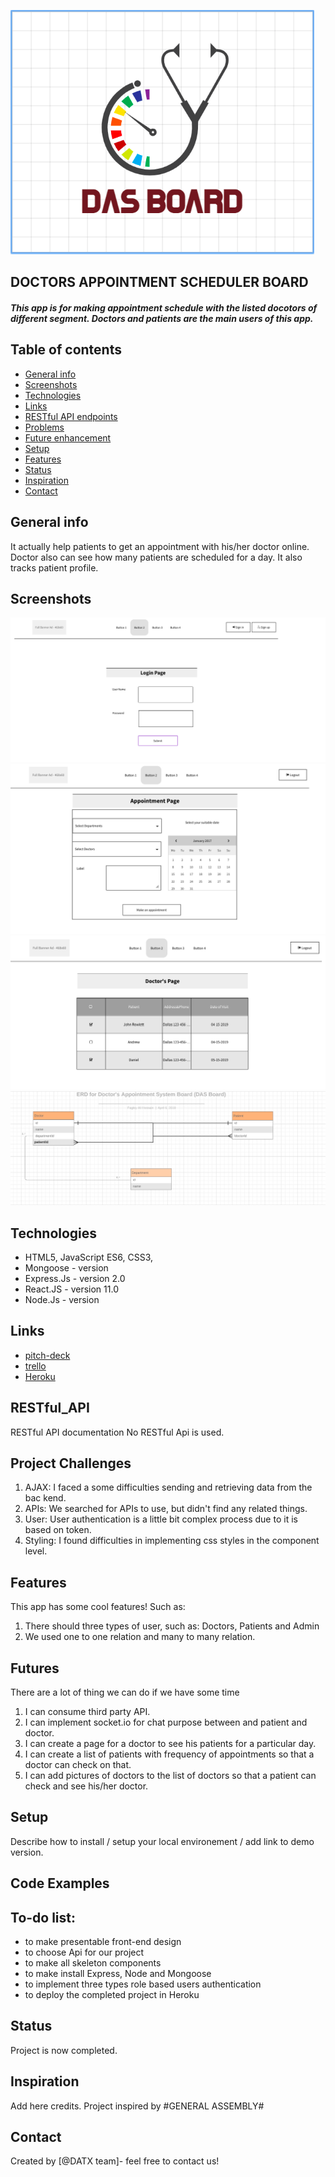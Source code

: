 ![logo](img/logo.png)

## DOCTORS APPOINTMENT SCHEDULER BOARD
##### This app is for making appointment schedule with the listed docotors of different segment. Doctors and patients are the main users of this app. 

## Table of contents
* [General info](#general-info)
* [Screenshots](#screenshots)
* [Technologies](#technologies)
* [Links](#links)
* [RESTful API endpoints](#RESTful_API)
* [Problems](#problems)
* [Future enhancement](#futures)
* [Setup](#setup)
* [Features](#features)
* [Status](#status)
* [Inspiration](#inspiration)
* [Contact](#contact)

## General info
It actually help patients to get an appointment with his/her doctor online. Doctor also can see how many patients are scheduled for a day. It also tracks patient profile. 

## Screenshots
![login_page](img/login_page.png)
![appointment_page](./img/appointment_page.png)
![doctors_page](img/doctors_page.png)
![ERD](img/ERD.png)


## Technologies
* HTML5, JavaScript ES6, CSS3, 
* Mongoose - version
* Express.Js - version 2.0
* React.JS - version 11.0
* Node.Js - version 

## Links

* [pitch-deck](https://github.com/fagleyali/dasboard)
* [trello](https://trello.com/b/UEm5OT2v/das-board)
* [Heroku](https://dasboard-ali.herokuapp.com/login)

## RESTful_API

RESTful API documentation
No RESTful Api is used.

## Project Challenges

1. AJAX: I faced a some difficulties sending and retrieving data from the bac kend.
2. APIs: We searched for APIs to use, but didn't find any related things.
3. User: User authentication is a little bit complex process due to it is based on token.
4. Styling: I found difficulties in implementing css styles in the component level.

## Features
This app has some cool features! Such as:
1. There should three types of user, such as: Doctors, Patients and Admin
2. We used one to one relation and many to many relation.


## Futures
There are a lot of thing we can do if we have some time
1. I can consume third party API.
2. I can implement socket.io for chat purpose between and patient and doctor.
3. I can create a page for a doctor to see his patients for a particular day.
4. I can create a list of patients with frequency of appointments so that a doctor can check on that. 
5. I can add pictures of doctors to the list of doctors so that a patient can check and see his/her doctor.



## Setup
Describe how to install / setup your local environement / add link to demo version.

## Code Examples


## To-do list:
* to make presentable front-end design
* to choose Api for our project
* to make all skeleton components
* to make install Express, Node and Mongoose 
* to implement three types role based users authentication
* to deploy the completed project in Heroku

## Status
Project is now completed.

## Inspiration
Add here credits. Project inspired by #GENERAL ASSEMBLY#

## Contact
Created by [@DATX team]- feel free to contact us!



